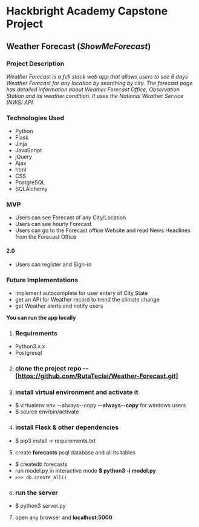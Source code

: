 # Hackbright Academy Capstone Project

## Weather Forecast (*ShowMeForecast*)

### Project Description ###
_Weather Forecast is a full stack web app that allows users to see 6 days Weather Forecast for any location by searching by city._
_The forecast page has detailed information about Weather Forecast Office, Observation Station and its weather condition. It uses the National Weather Service (NWS) API._

### Technologies Used
* Python
* Flask
* Jinja
* JavaScript
* jQuery
* Ajax
* html
* CSS
* PostgreSQL
* SQLAlchemy

### MVP
* Users can see Forecast of any City/Location
* Users can see hourly Forecast
* Users can go to the Forecast office Website and read News Headlines from the Forecast Office

#### 2.0
* Users can register and Sign-in

### Future Implementations
* implement autocomplete for user entery of City,State
* get an API for Weather record to trend the climate change
* get Weather alerts and notify users

__You can run the app locally__

1. ### Requirements
* Python3.x.x
* Postgresql

2. ### clone the project repo -- [https://github.com/RutaTeclai/Weather-Forecast.git]

3. ### install virtual environment and activate it
* $ virtualenv env --always--copy     **--always--copy** for windows users
* $ source env/bin/activate

4. ### install Flask & other dependencies
* $ pip3 install -r requirements.txt

5. create __forecasts__ psql database and all its tables
* $ createdb forecasts
* run model.py in interactive mode   **$ python3 -i model.py**
* ```>>> db.create_all()```

6. ### run the server 
* $ python3 server.py

7. open any browser and **localhost:5000**









